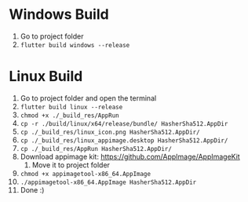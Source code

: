 # Windows Build
1. Go to project folder
1. `flutter build windows --release`


# Linux Build
1. Go to project folder and open the terminal
1. `flutter build linux --release`
1. `chmod +x ./_build_res/AppRun`
1. `cp -r ./build/linux/x64/release/bundle/ HasherSha512.AppDir`
1. `cp ./_build_res/linux_icon.png HasherSha512.AppDir/`
1. `cp ./_build_res/linux_appimage.desktop HasherSha512.AppDir/`
1. `cp ./_build_res/AppRun HasherSha512.AppDir/`
1. Download appimage kit: https://github.com/AppImage/AppImageKit
    1. Move it to project folder
1. `chmod +x appimagetool-x86_64.AppImage`
1. `./appimagetool-x86_64.AppImage HasherSha512.AppDir`
1. Done :)